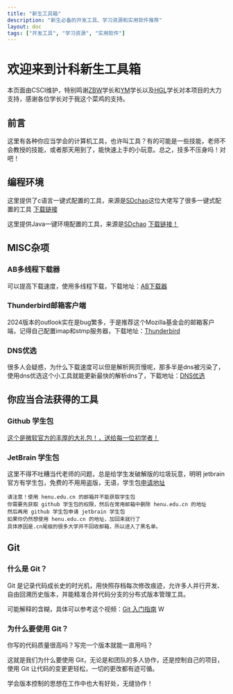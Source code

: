 ```yaml
---
title: "新生工具箱"
description: "新生必备的开发工具、学习资源和实用软件推荐"
layout: doc
tags: ["开发工具", "学习资源", "实用软件"]
---
```


# 欢迎来到计科新生工具箱
本页面由CSCI维护，特别鸣谢[ZBW](https://github.com/tuling1900)学长和[YM](https://github.com/eqvpkbz)学长以及[HGL](https://github.com/gaolei-he)学长对本项目的大力支持，感谢各位学长对于我这个菜鸡的支持。
## 前言
这里有各种你应当学会的计算机工具，也许叫工具？有的可能是一些技能，老师不会教授的技能，或者那天用到了，能快速上手的小玩意。总之，技多不压身吗！对吧！

## 编程环境
这里提供了c语言一键式配置的工具，来源是[SDchao](https://github.com/SDchao)这位大佬写了很多一键式配置的工具
[下载链接](https://github.com/SDchao/AutoVsCEnv_WPF/releases/tag/V.1995)

这里提供Java一键环境配置的工具，来源是[SDchao](https://github.com/SDchao)
[下载链接！](https://github.com/SDchao/AutoVscJava/releases/tag/V1.3)

## MISC杂项
### AB多线程下载器 
可以提高下载速度，使用多线程下载，下载地址：[AB下载器](https://github.com/amir1376/ab-download-manager/releases/tag/v1.4.4/)
### Thunderbird邮箱客户端
2024版本的outlook实在是bug繁多，于是推荐这个Mozilla基金会的邮箱客户端，记得自己配置imap和stmp服务器，下载地址：[Thunderbird](https://www.thunderbird.net/zh-CN/)
### DNS优选
很多人会疑惑，为什么下载速度可以但是解析网页慢呢，那多半是dns被污染了，使用dns优选这个小工具就能更新最快的解析dns了，下载地址：[DNS优选](https://www.lanzoux.com/DNS)

## 你应当合法获得的工具

### Github 学生包
[这个是微软官方的丰厚的大礼包！，送给每一位初学者！](https://education.github.com/pack)
### JetBrain 学生包
这里不得不吐糟当代老师的问题，总是给学生发破解版的垃圾玩意，明明 jetbrain 官方有学生包，免费的不用用盗版，无语，学生包[申请地址](https://www.jetbrains.com.cn/community/education/#students)
```
请注意！使用 henu.edu.cn 的邮箱并不能获取学生包
你需要先获取 github 学生包的权限，然后在常用邮箱中删除 henu.edu.cn 的地址
然后再用 github 学生包申请 jetbrain 学生包
如果你仍然想使用 henu.edu.cn 的地址，加回来就行了
具体原因是.cn尾缀的很多大学并不回收邮箱，所以进入了黑名单。
```
## Git
### 什么是 Git？

Git 是记录代码成长史的时光机，用快照存档每次修改痕迹，允许多人并行开发、自由回溯历史版本，并能精准合并代码分支的分布式版本管理工具。

可能解释的含糊，具体可以参考这个视频：[Git 入门指南](https://www.bilibili.com/video/BV1gnQVYtEt2?vd_source=e8fae77eab2d47199082e338b603ebca)
W
### 为什么要使用 Git？

你写的代码质量很高吗？写完一个版本就能一直用吗？

这就是我们为什么要使用 Git，无论是和团队的多人协作，还是控制自己的项目，使用 Git 让代码的变更更轻松，一切的更改都有迹可循。

学会版本控制的思想在工作中也大有好处，无缝协作！